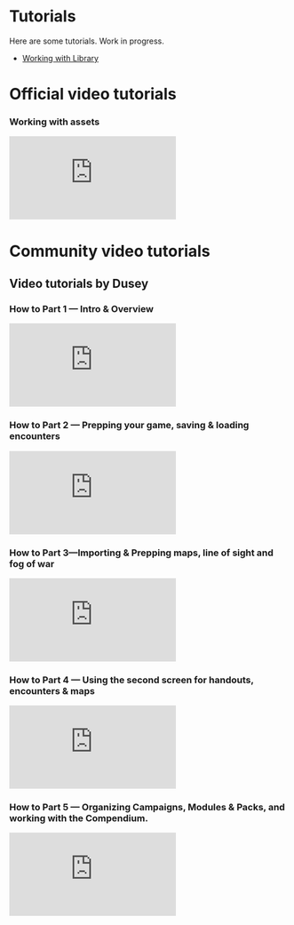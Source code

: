 # Tutorials

Here are some tutorials. Work in progress.
* [Working with Library](library)

# Official video tutorials

### Working with assets

<div class="video">
<iframe src="https://www.youtube.com/embed/V-BUZvcmO5Y" frameborder="0" allow="accelerometer; encrypted-media; gyroscope; picture-in-picture" allowfullscreen></iframe>
</div>

# Community video tutorials

## Video tutorials by Dusey

### How to Part 1 — Intro & Overview

<div class="video">
<iframe src="https://www.youtube.com/embed/M2RFezwE0ls" frameborder="0" allow="accelerometer; encrypted-media; gyroscope; picture-in-picture" allowfullscreen></iframe>
</div>

### How to Part 2 — Prepping your game, saving & loading encounters

<div class="video">
<iframe src="https://www.youtube.com/embed/psuj2exGQUY" frameborder="0" allow="accelerometer; encrypted-media; gyroscope; picture-in-picture" allowfullscreen></iframe>
</div>

### How to Part 3—Importing & Prepping maps, line of sight and fog of war

<div class="video">
<iframe src="https://www.youtube.com/embed/g482gw5FVDw" frameborder="0" allow="accelerometer; encrypted-media; gyroscope; picture-in-picture" allowfullscreen></iframe>
</div>

### How to Part 4 — Using the second screen for handouts, encounters & maps

<div class="video">
<iframe src="https://www.youtube.com/embed/VCS3E-AZ12E" frameborder="0" allow="accelerometer; encrypted-media; gyroscope; picture-in-picture" allowfullscreen></iframe>
</div>

### How to Part 5 — Organizing Campaigns, Modules & Packs, and working with the Compendium.

<div class="video">
<iframe src="https://www.youtube.com/embed/gdSpy_kdfDY" frameborder="0" allow="accelerometer; encrypted-media; gyroscope; picture-in-picture" allowfullscreen></iframe>
</div>
